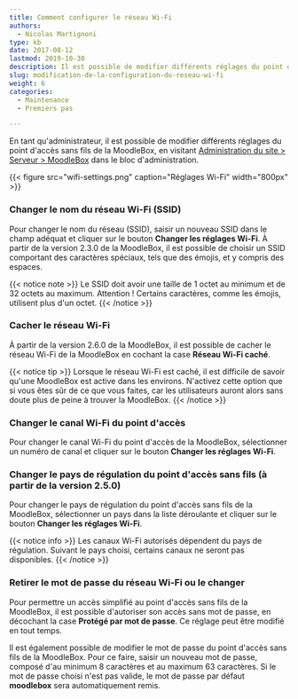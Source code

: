 ```yaml
---
title: Comment configurer le réseau Wi-Fi
authors:
  - Nicolas Martignoni
type: kb
date: 2017-08-12
lastmod: 2019-10-30
description: Il est possible de modifier différents réglages du point d'accès WiFi de la MoodleBox.
slug: modification-de-la-configuration-du-reseau-wi-fi
weight: 6
categories:
  - Maintenance
  - Premiers pas

---
```

En tant qu'administrateur, il est possible de modifier différents réglages du point d'accès sans fils de la MoodleBox, en visitant [Administration du site > Serveur > MoodleBox][1] dans le bloc d'administration.

{{< figure src="wifi-settings.png" caption="Réglages Wi-Fi" width="800px" >}}

### Changer le nom du réseau Wi-Fi (SSID)

Pour changer le nom du réseau (SSID), saisir un nouveau SSID dans le champ adéquat et cliquer sur le bouton __Changer les réglages Wi-Fi__. À partir de la version 2.3.0 de la MoodleBox, il est possible de choisir un SSID comportant des caractères spéciaux, tels que des émojis, et y compris des espaces.

{{< notice note >}}
Le SSID doit avoir une taille de 1 octet au minimum et de 32 octets au maximum. Attention ! Certains caractères, comme les émojis, utilisent plus d'un octet.
{{< /notice >}}

### Cacher le réseau Wi-Fi

À partir de la version 2.6.0 de la MoodleBox, il est possible de cacher le réseau Wi-Fi de la MoodleBox en cochant la case __Réseau Wi-Fi caché__.

{{< notice tip >}}
Lorsque le réseau Wi-Fi est caché, il est difficile de savoir qu'une MoodleBox est active dans les environs. N'activez cette option que si vous êtes sûr de ce que vous faites, car les utilisateurs auront alors sans doute plus de peine à trouver la MoodleBox.
{{< /notice >}}

### Changer le canal Wi-Fi du point d'accès

Pour changer le canal Wi-Fi du point d'accès de la MoodleBox, sélectionner un numéro de canal et cliquer sur le bouton __Changer les réglages Wi-Fi__.

### Changer le pays de régulation du point d'accès sans fils (à partir de la version 2.5.0)

Pour changer le pays de régulation du point d'accès sans fils de la MoodleBox, sélectionner un pays dans la liste déroulante et cliquer sur le bouton __Changer les réglages Wi-Fi__.

{{< notice info >}}
Les canaux Wi-Fi autorisés dépendent du pays de régulation. Suivant le pays choisi, certains canaux ne seront pas disponibles.
{{< /notice >}}

### Retirer le mot de passe du réseau Wi-Fi ou le changer

Pour permettre un accès simplifié au point d'accès sans fils de la MoodleBox, il est possible d'autoriser son accès sans mot de passe, en décochant la case __Protégé par mot de passe__. Ce réglage peut être modifié en tout temps.

Il est également possible de modifier le mot de passe du point d'accès sans fils de la MoodleBox. Pour ce faire, saisir un nouveau mot de passe, composé d'au minimum 8 caractères et au maximum 63 caractères. Si le mot de passe choisi n'est pas valide, le mot de passe par défaut __moodlebox__ sera automatiquement remis.

 [1]: http://moodlebox.home/admin/tool/moodlebox/index.php
